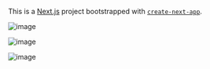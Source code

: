 This is a [Next.js](https://nextjs.org/) project bootstrapped with [`create-next-app`](https://github.com/vercel/next.js/tree/canary/packages/create-next-app).

![image](https://user-images.githubusercontent.com/37298546/155902995-a799eb49-25cc-43c1-b70e-e16d61024215.png)

![image](https://user-images.githubusercontent.com/37298546/155903003-52ddfc31-4109-489c-9ee7-f4a02737227d.png)

![image](https://user-images.githubusercontent.com/37298546/155903009-177cbe66-fe6a-441c-ac91-22e7cfd7eef6.png)
